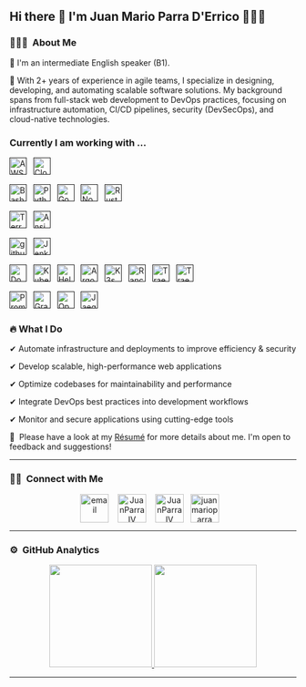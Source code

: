 
## Hi there 👋 I'm Juan Mario Parra D'Errico 👨🏻‍💻

### 👨🏻‍💻 &nbsp;About Me
<div>
<p align="justify">
💬 I'm an intermediate English speaker (B1).

🍷 With 2+ years of experience in agile teams, I specialize in designing, developing, and automating scalable software solutions. My background spans from full-stack web development to DevOps practices, focusing on infrastructure automation, CI/CD pipelines, security (DevSecOps), and cloud-native technologies.

### Currently I am working with ...

  <!-- Cloud Technologies -->
  <a href="" target="_blank" title="AWS" rel="noreferrer"><img src="https://github.com/user-attachments/assets/7ad7bf06-c657-4c90-9fbf-c281f464eb50" alt="AWS" width="30" height="30"/></a>&nbsp;&nbsp;
  <a href="" target="_blank" title="Cloudflare" rel="noreferrer"><img src="https://github.com/user-attachments/assets/7b29be70-2866-46b2-a499-4ccf5361eb39" alt="Cloudflare" width="30" height="30"/></a>&nbsp;&nbsp;
  <!--<a href="" target="_blank" title="Azure" rel="noreferrer"><img src="https://www.vectorlogo.zone/logos/microsoft_azure/microsoft_azure-icon.svg" alt="Azure" width="30" height="30"/></a>&nbsp;&nbsp; -->
  
  <!-- Programming Languages -->
  <a href="" target="_blank" title="Bash" rel="noreferrer"><img src="https://github.com/user-attachments/assets/b2546578-da67-47ff-9b52-bc87473b32d8" alt="Bash" width="30" height="30"/></a>&nbsp;&nbsp;
  <a href="" target="_blank" title="Python" rel="noreferrer"><img src="https://www.vectorlogo.zone/logos/python/python-icon.svg" alt="Python" width="30" height="30"/></a>&nbsp;&nbsp;
  <a href="" target="_blank" title="Go" rel="noreferrer"><img src="https://www.vectorlogo.zone/logos/golang/golang-icon.svg" alt="Go" width="30" height="30"/></a>&nbsp;&nbsp;
  <a href="" target="_blank" title="JavaScript (Node.js)" rel="noreferrer"><img src="https://www.vectorlogo.zone/logos/nodejs/nodejs-icon.svg" alt="Node.js" width="30" height="30"/></a>&nbsp;&nbsp;
  <a href="" target="_blank" title="Rust" rel="noreferrer"><img src="https://www.vectorlogo.zone/logos/rust-lang/rust-lang-icon.svg" alt="Rust" width="30" height="30"/></a>&nbsp;&nbsp;

  <!-- IaC -->
  <a href="" target="_blank" title="Terraform" rel="noreferrer"><img src="https://img.icons8.com/?size=100&id=kEkT1u7zTDk5&format=png&color=000000" alt="Terraform" width="30" height="30"/></a>&nbsp;&nbsp;
  <a href="" target="_blank" title="Ansible" rel="noreferrer"><img src="https://www.vectorlogo.zone/logos/ansible/ansible-icon.svg" alt="Ansible" width="30" height="30"/></a>&nbsp;&nbsp;
  
  <!-- CI/CD -->
  <a href="" target="_blank" title="GitHub Actions" rel="noreferrer"><img src="https://github.com/user-attachments/assets/e14a75a1-c058-4864-b0bf-c0e257b0bf1d" alt="github actions" width="30" height="30"/></a>&nbsp;&nbsp;
  <a href="" target="_blank" title="Jenkins" rel="noreferrer"><img src="https://www.vectorlogo.zone/logos/jenkins/jenkins-icon.svg" alt="Jenkins" width="30" height="30"/></a>&nbsp;&nbsp;
  
  <!-- Contenerization & Orchestation -->
  <a href="" target="_blank" title="Docker" rel="noreferrer"><img src="https://www.vectorlogo.zone/logos/docker/docker-icon.svg" alt="Docker" width="30" height="30"/></a>&nbsp;&nbsp;
  <a href="" target="_blank" title="Kubernetes" rel="noreferrer"><img src="https://www.vectorlogo.zone/logos/kubernetes/kubernetes-icon.svg" alt="Kubernetes" width="30" height="30"/></a>&nbsp;&nbsp;
  <a href="" target="_blank" title="Helm" rel="noreferrer"><img src="https://github.com/user-attachments/assets/a46495ec-cbf2-4766-bfd3-2bad3400faac" alt="Helm" width="30" height="30"/></a>&nbsp;&nbsp;
  <a href="" target="_blank" title="ArgoCD" rel="noreferrer"><img src="https://github.com/user-attachments/assets/93b22817-67d4-4c94-a03f-8638bdbb6891" alt="ArgoCD" width="30" height="30"/></a>&nbsp;&nbsp;
  <a href="" target="_blank" title="K3s" rel="noreferrer"><img src="https://github.com/user-attachments/assets/c5d72b8e-4d13-4965-b910-622a909fbf6a" alt="K3s" width="30" height="30"/></a>&nbsp;&nbsp;
  <a href="" target="_blank" title="Rancher" rel="noreferrer"><img src="https://github.com/user-attachments/assets/68360234-6c39-49a1-b21f-6acc12583abf" alt="Rancher" width="30" height="30"/></a>&nbsp;&nbsp;
  <a href="" target="_blank" title="Traefik" rel="noreferrer"><img src="https://github.com/user-attachments/assets/ec90efe7-43b3-46e7-8be9-d82a4fe4c220" alt="Traefik" width="30" height="30"/></a>&nbsp;&nbsp;
  <a href="" target="_blank" title="Hashicorp Vault" rel="noreferrer"><img src="https://github.com/user-attachments/assets/ca6d96d4-6ed3-4a15-95d1-cb723e18e25e" alt="Traefik" width="30" height="30"/></a>&nbsp;&nbsp;
  

  <a href="" target="_blank" title="Prometheus" rel="noreferrer"><img src="https://github.com/user-attachments/assets/1769a7d9-dd85-492e-8a66-806e96839121" alt="Prometheus" width="30" height="30"/></a>&nbsp;&nbsp;
  <a href="" target="_blank" title="Grafana" rel="noreferrer"><img src="https://github.com/user-attachments/assets/7dda286d-d50e-4ef6-bcde-cfdd479cbaed" alt="Grafana" width="30" height="30"/></a>&nbsp;&nbsp;
  <a href="" target="_blank" title="OpenTelemetry" rel="noreferrer"><img src="https://github.com/user-attachments/assets/a64c708f-6a7d-4b2b-b545-f03f36fc56b7" alt="OpenTelemetry" width="30" height="30"/></a>&nbsp;&nbsp;
  <a href="" target="_blank" title="Jaeger" rel="noreferrer"><img src="https://github.com/user-attachments/assets/5b8821b8-8e22-412a-ad1b-66f7cbe2d976" alt="Jaeger" width="30" height="30"/></a>&nbsp;&nbsp;

 
### 🔥 What I Do

  ✔ Automate infrastructure and deployments to improve efficiency & security

  ✔ Develop scalable, high-performance web applications

  ✔ Optimize codebases for maintainability and performance

  ✔ Integrate DevOps best practices into development workflows

  ✔ Monitor and secure applications using cutting-edge tools


📄 &nbsp;Please have a look at my [Résumé](https://drive.google.com/file/d/1PA5LXakVQ7r-Sbo0tkSYYI5jACC7BGS0/view?usp=sharing) for more details about me. I'm open to feedback and suggestions!
  
</p>
</div>
<hr>

<h3 align="left">🤝🏻 &nbsp;Connect with Me</h3> 
<p align="center">
<a href="mailto:jmparra.dev@gmail.com"><img align="center" src="https://img.icons8.com/cute-clipart/64/000000/gmail.png" alt="email" height="50" width="50" /></a> &nbsp;&nbsp;
<a href="https://twitter.com/JuanParraIV" target="blank"><img align="center" src="https://img.icons8.com/cute-clipart/64/000000/twitter.png" alt="JuanParraIV" height="50" width="50" /></a> &nbsp;&nbsp;
<a href="https://www.linkedin.com/in/juanparraiv/" target="blank"><img align="center" src="https://img.icons8.com/cute-clipart/64/000000/linkedin.png" alt="JuanParraIV" height="50" width="50" /></a>&nbsp;&nbsp;
<a href="https://instagram.com/juanmarioparra" target="blank"><img align="center" src="https://img.icons8.com/cute-clipart/64/000000/instagram-new.png" alt="juanmarioparra" height="50" width="50" /></a> &nbsp;&nbsp;
</p>
<hr>

<h3 align="left">⚙️ &nbsp;GitHub Analytics</h3>
<p align="center">
<a href="https://github.com/JuanParraIV">
  <img height="180em" src="https://github-readme-stats-eight-theta.vercel.app/api?username=JuanParraIV&show_icons=true&theme=algolia&include_all_commits=true&count_private=true"/>
  <img height="180em" src="https://github-readme-stats-eight-theta.vercel.app/api/top-langs/?username=JuanParraIV&layout=compact&langs_count=8&theme=algolia"/>
</a>
</p>
<hr>

<!--<h3 align="left">🛠 &nbsp;Featured Skills</h3>
 
## 🔧 **Tech Stack & Tools**

### 🖥️ **Operating Systems**
[![Ubuntu](https://img.shields.io/badge/Ubuntu-E95420?style=for-the-badge&logo=ubuntu&logoColor=white)](https://ubuntu.com/) [![Debian](https://img.shields.io/badge/Debian-A81D33?style=for-the-badge&logo=debian&logoColor=white)](https://www.debian.org/) [![CENT OS](https://img.shields.io/badge/CENTOS-1F4F8C?style=for-the-badge&logo=centOs&logoColor=white)](https://www.centos.org/) 

### ☁ **Cloud & DevOps**
[![AWS](https://img.shields.io/badge/AWS-FEBD69?style=for-the-badge&logo=amazonwebservices&logoColor=black)](https://aws.amazon.com/) [![Docker](https://img.shields.io/badge/Docker-2496ED?style=for-the-badge&logo=docker&logoColor=white)](https://www.docker.com/) [![Kubernetes](https://img.shields.io/badge/Kubernetes-326CE5?style=for-the-badge&logo=kubernetes&logoColor=white)](https://kubernetes.io/) [![Terraform](https://img.shields.io/badge/Terraform-7B42BC?style=for-the-badge&logo=terraform&logoColor=white)](https://www.terraform.io/) [![Ansible](https://img.shields.io/badge/Ansible-EE0000?style=for-the-badge&logo=ansible&logoColor=white)](https://www.ansible.com/) [![Pulumi](https://img.shields.io/badge/Pulumi-512BDD?style=for-the-badge&logo=pulumi&logoColor=white)](https://www.pulumi.com/) [![ArgoCD](https://img.shields.io/badge/ArgoCD-EF7B4D?style=for-the-badge&logo=argo&logoColor=white)](https://argoproj.github.io/cd/) [![Helm](https://img.shields.io/badge/Helm-0F1689?style=for-the-badge&logo=helm&logoColor=white)](https://helm.sh/) [![cert-manager](https://img.shields.io/badge/cert--manager-0078D4?style=for-the-badge&logo=letsencrypt&logoColor=white)](https://cert-manager.io/) [![Traefik](https://img.shields.io/badge/Traefik-24A1C1?style=for-the-badge&logo=traefikproxy&logoColor=white)](https://traefik.io/) [![Cloudflare](https://img.shields.io/badge/Cloudflare-F38020?style=for-the-badge&logo=cloudflare&logoColor=white)](https://www.cloudflare.com/)  


### 🔄 **CI/CD & Automation**
[![GitHub Actions](https://img.shields.io/badge/GitHub%20Actions-2088FF?style=for-the-badge&logo=github-actions&logoColor=white)](https://github.com/features/actions) [![Jenkins](https://img.shields.io/badge/Jenkins-D24939?style=for-the-badge&logo=jenkins&logoColor=white)](https://www.jenkins.io/)

### 🔐 **Security & DevSecOps**
[![Trivy](https://img.shields.io/badge/Trivy-9B4F96?style=for-the-badge&logo=trivy&logoColor=white)](https://aquasecurity.github.io/trivy/) [![SonarQube](https://img.shields.io/badge/SonarQube-4E9BCD?style=for-the-badge&logo=sonarqube&logoColor=white)](https://www.sonarqube.org/) [![Semgrep](https://img.shields.io/badge/Semgrep-000000?style=for-the-badge&logo=semgrep&logoColor=white)](https://semgrep.dev/) [![HashiCorp Vault](https://img.shields.io/badge/HashiCorp_Vault-000000?style=for-the-badge&logo=vault&logoColor=white)](https://www.vaultproject.io/) [![External Secrets Operator](https://img.shields.io/badge/External%20Secrets%20Operator-4EAA25?style=for-the-badge&logo=kubernetes&logoColor=white)](https://external-secrets.io/) 

### 📊 **Monitoring & Observability**
[![Prometheus](https://img.shields.io/badge/Prometheus-E6522C?style=for-the-badge&logo=prometheus&logoColor=white)](https://prometheus.io/) [![Grafana](https://img.shields.io/badge/Grafana-F46800?style=for-the-badge&logo=grafana&logoColor=white)](https://grafana.com/) [![OpenTelemetry](https://img.shields.io/badge/OpenTelemetry-5A67D8?style=for-the-badge&logo=opentelemetry&logoColor=white)](https://opentelemetry.io/)  

### 🖥️ **Scripting & Programming Languages**
[![Bash](https://img.shields.io/badge/Bash-4EAA25?style=for-the-badge&logo=gnu-bash&logoColor=white)](https://www.gnu.org/software/bash/) [![Python](https://img.shields.io/badge/Python-3776AB?style=for-the-badge&logo=python&logoColor=white)](https://www.python.org/) [![Go](https://img.shields.io/badge/Go-00ADD8?style=for-the-badge&logo=go&logoColor=white)](https://go.dev/) [![JavaScript](https://img.shields.io/badge/JavaScript-F7DF1E?style=for-the-badge&logo=javascript&logoColor=black)](https://developer.mozilla.org/en-US/docs/Web/JavaScript) [![TypeScript](https://img.shields.io/badge/TypeScript-007ACC?style=for-the-badge&logo=typescript&logoColor=white)](https://www.typescriptlang.org/) 

### 🛠️ **Package Management**
[![PNPM](https://img.shields.io/badge/pnpm-CB3837?style=for-the-badge&logo=pnpm&logoColor=white)](https://pnpm.io/es/) [![NPM](https://img.shields.io/badge/npm-CB3837?style=for-the-badge&logo=npm&logoColor=white)](https://www.npmjs.com/) [![Yarn](https://img.shields.io/badge/Yarn-2C8EBB?style=for-the-badge&logo=yarn&logoColor=white)](https://yarnpkg.com/)

### 🗄️ **Databases**
[![PostgreSQL](https://img.shields.io/badge/PostgreSQL-336791?style=for-the-badge&logo=postgresql&logoColor=white)](https://www.postgresql.org/) [![MongoDB](https://img.shields.io/badge/MongoDB-47A248?style=for-the-badge&logo=mongodb&logoColor=white)](https://www.mongodb.com/) [![MySQL](https://img.shields.io/badge/MySQL-4479A1?style=for-the-badge&logo=mysql&logoColor=white)](https://www.mysql.com/)  

### ⚡ **Backend Development**
[![Node.js](https://img.shields.io/badge/Node.js-43853D?style=for-the-badge&logo=nodedotjs&logoColor=white)](https://nodejs.org/) [![FastAPI](https://img.shields.io/badge/FastAPI-009688?style=for-the-badge&logo=fastapi&logoColor=white)](https://fastapi.tiangolo.com/) [![Express.js](https://img.shields.io/badge/Express.js-000000?style=for-the-badge&logo=express&logoColor=white)](https://expressjs.com/)  

### 🎨 **Frontend Development**
[![React.js](https://img.shields.io/badge/React-20232A?style=for-the-badge&logo=react&logoColor=61DAFB)](https://reactjs.org/) [![Next.js](https://img.shields.io/badge/Next.js-000000?style=for-the-badge&logo=nextdotjs&logoColor=white)](https://nextjs.org/) [![TailwindCSS](https://img.shields.io/badge/TailwindCSS-06B6D4?style=for-the-badge&logo=tailwind-css&logoColor=white)](https://tailwindcss.com/)  

### 🔀 **State Management & Libraries**
[![Redux](https://img.shields.io/badge/Redux-764ABC?style=for-the-badge&logo=redux&logoColor=white)](https://redux.js.org/) [![Zustand](https://img.shields.io/badge/Zustand-FFD43B?style=for-the-badge&logo=react&logoColor=white)](https://github.com/pmndrs/zustand) [![React Query](https://img.shields.io/badge/React_Query-FF4154?style=for-the-badge&logo=react&logoColor=white)](https://react-query.tanstack.com/)  

### 🔍 **API Development & Testing**
[![Postman](https://img.shields.io/badge/Postman-FF6C37?style=for-the-badge&logo=postman&logoColor=white)](https://www.postman.com/) [![Insomnia](https://img.shields.io/badge/Insomnia-4000BF?style=for-the-badge&logo=insomnia&logoColor=white)](https://insomnia.rest/)  

### 🛠️ **Version Control & Repositories**
[![Git](https://img.shields.io/badge/Git-F05032?style=for-the-badge&logo=git&logoColor=white)](https://git-scm.com/) [![GitHub](https://img.shields.io/badge/GitHub-181717?style=for-the-badge&logo=github&logoColor=white)](https://github.com/) [![Gitea](https://img.shields.io/badge/Gitea-609926?style=for-the-badge&logo=gitea&logoColor=white)](https://about.gitea.com/)  

<hr>-->


